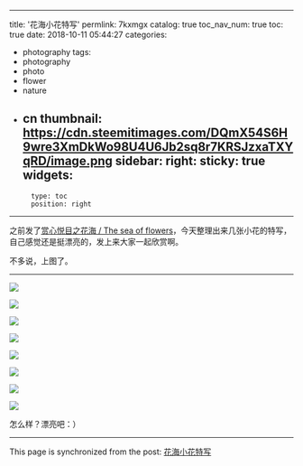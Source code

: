 
---
title: '花海小花特写'
permlink: 7kxmgx
catalog: true
toc_nav_num: true
toc: true
date: 2018-10-11 05:44:27
categories:
- photography
tags:
- photography
- photo
- flower
- nature
- cn
thumbnail: https://cdn.steemitimages.com/DQmX54S6H9wre3XmDkWo98U4U6Jb2sq8r7KRSJzxaTXYqRD/image.png
sidebar:
    right:
        sticky: true
widgets:
    -
        type: toc
        position: right
---


之前发了[赏心悦目之花海 / The sea of flowers](https://steemit.com/photography/@oflyhigh/the-sea-of-flowers)，今天整理出来几张小花的特写，自己感觉还是挺漂亮的，发上来大家一起欣赏啊。

不多说，上图了。

----

![](https://cdn.steemitimages.com/DQmX54S6H9wre3XmDkWo98U4U6Jb2sq8r7KRSJzxaTXYqRD/image.png)

![](https://cdn.steemitimages.com/DQmVXxfUfgppfShuN8GkPdKUBTRPt76q3F1cCHyzhUSph1t/image.png)

![](https://cdn.steemitimages.com/DQmYJt3Wpztbp9FVCkZtD247YgRvuNMsU24im756qhkATrg/image.png)

![](https://cdn.steemitimages.com/DQmS1uNP1apurj2gKVWGhbfUVNaur1DosTzmSS4FuGy178g/image.png)

![](https://cdn.steemitimages.com/DQmZp4NuBZnmXQyXCEzPCiov3xuDQSyH35kBVr6zRj9kCRP/image.png)

![](https://cdn.steemitimages.com/DQmUs4ttdoGdcej4KoSWU7hfoANrR72Zjnf9tPgqV5ftMtb/image.png)

![](https://cdn.steemitimages.com/DQmbMpHLwqcwvkUNS3GBUz6S3dm1X2Phx7mFN5FUYnPs1EG/image.png)

![](https://cdn.steemitimages.com/DQmdWbqZYaWxKuU8emBHvuXZprYLFgdg6GWWtokbQEqwtXV/image.png)

怎么样？漂亮吧：）

- - -

This page is synchronized from the post: [花海小花特写](https://steemit.com/@oflyhigh/7kxmgx)
